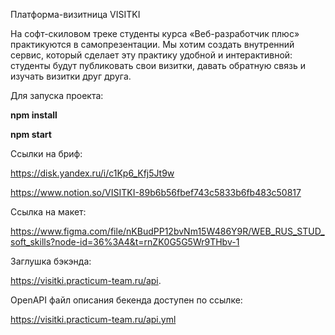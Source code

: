 Платформа-визитница VISITKI

На софт-скиловом треке студенты курса «Веб-разработчик плюс» практикуются в самопрезентации. Мы хотим создать внутренний сервис, который сделает эту практику удобной и интерактивной: студенты будут публиковать свои визитки, давать обратную связь и изучать визитки друг друга.

Для запуска проекта:

**npm install**

**npm start**

Ссылки на бриф:

https://disk.yandex.ru/i/c1Kp6_Kfj5Jt9w

https://www.notion.so/VISITKI-89b6b56fbef743c5833b6fb483c50817

Ссылка на макет:

https://www.figma.com/file/nKBudPP12bvNm15W486Y9R/WEB_RUS_STUD_soft_skills?node-id=36%3A4&t=rnZK0G5G5Wr9THbv-1

Заглушка бэкэнда:

https://visitki.practicum-team.ru/api.

OpenAPI файл описания бекенда доступен по ссылке:

https://visitki.practicum-team.ru/api.yml
